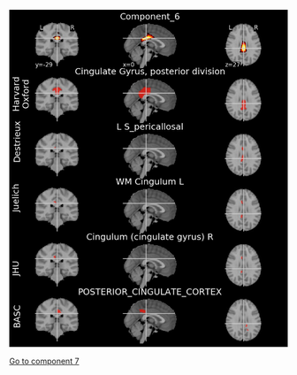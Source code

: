 ![6](preliminary/6.jpg "Component 6")

[Go to component 7](https://parietal-inria.github.io/MODL_atlas/128/7 "Component 7")
